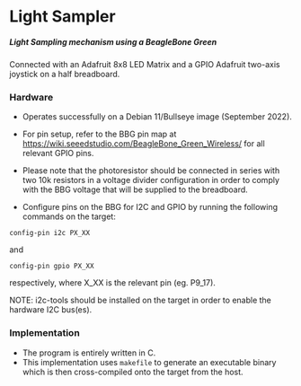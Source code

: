 # Light Sampler

##### Light Sampling mechanism using a BeagleBone Green 

Connected with an Adafruit 8x8 LED Matrix and a GPIO Adafruit two-axis joystick on a half breadboard. 

### Hardware

* Operates successfully on a Debian 11/Bullseye image (September 2022).

* For pin setup, refer to the BBG pin map at https://wiki.seeedstudio.com/BeagleBone_Green_Wireless/ for all relevant GPIO pins.

* Please note that the photoresistor should be connected in series with two 10k resistors in a voltage divider configuration in order to comply with the BBG voltage that will be supplied to the breadboard.

* Configure pins on the BBG for I2C and GPIO by running the following commands on the target:
```
config-pin i2c PX_XX
```
and 
```
config-pin gpio PX_XX
```
respectively, where X_XX is the relevant pin (eg. P9_17).

NOTE: i2c-tools should be installed on the target in order to enable the hardware I2C bus(es).

### Implementation

* The program is entirely written in C.  
* This implementation uses `makefile` to generate an executable binary which is then cross-compiled onto the target from the host.

